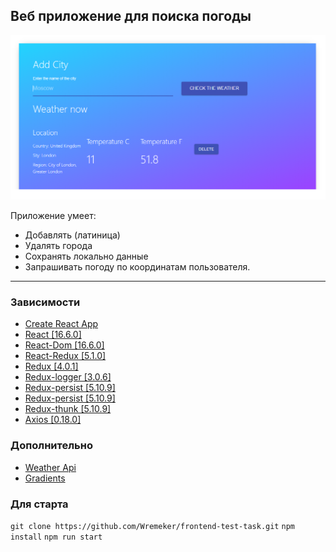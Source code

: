 ## Веб приложение для поиска погоды


![](https://github.com/Wremeker/frontend-test-task/blob/master/image.png)

Приложение умеет:

* Добавлять (латиница)
* Удалять города
* Сохранять локально данные
* Запрашивать погоду по координатам пользователя.

------------------------------------------------

### Зависимости

* [Create React App](https://github.com/facebook/create-react-app)
* [React [16.6.0]](https://github.com/facebook/react)
* [React-Dom [16.6.0]](https://github.com/facebook/react)
* [React-Redux [5.1.0]](https://github.com/reduxjs/react-redux)
* [Redux [4.0.1]](https://github.com/reduxjs/redux)
* [Redux-logger [3.0.6]](https://github.com/LogRocket/redux-logger)
* [Redux-persist [5.10.9]](https://github.com/rt2zz/redux-persist)
* [Redux-persist [5.10.9]](https://github.com/rt2zz/redux-persist)
* [Redux-thunk [5.10.9]](https://github.com/reduxjs/redux-thunk)
* [Axios [0.18.0]](https://github.com/axios/axios)

### Дополнительно

* [Weather Api](https://www.apixu.com/)
* [Gradients ](https://webgradients.com)

### Для старта

`git clone https://github.com/Wremeker/frontend-test-task.git`
`npm install`
`npm run start`



